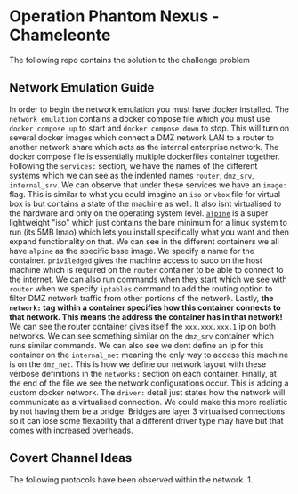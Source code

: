 # Operation Phantom Nexus - Chameleonte

The following repo contains the solution to the challenge problem  


## Network Emulation Guide

In order to begin the network emulation you must have docker installed. The `network_emulation` contains a docker compose file which you must use `docker compose up` to start and `docker compose down` to stop. This will turn on several docker images which connect a DMZ network LAN to a router to another network share which acts as the internal enterprise network. 
The docker compose file is essentially multiple dockerfiles container together. Following the `services:` section, we have the names of the different systems which we can see as the indented names `router`, `dmz_srv`, `internal_srv`. We can observe that under these services we have an `image:` flag. This is similar to what you could imagine an `iso` or `vbox` file for virtual box is but contains a state of the machine as well. It also isnt virtualised to the hardware and only on the operating system level. [`alpine`](https://hub.docker.com/_/alpine) is a super lightweight "iso" which just contains the bare minimum for a linux system to run (its 5MB lmao) which lets you install specifically what you want and then expand functionality on that. We can see in the different containers we all have `alpine` as the specific base image. We specify a name for the container. `priviledged` gives the machine access to sudo on the host machine which is required on the `router` container to be able to connect to the internet. We can also run commands when they start which we see with `router` when we specify `iptables` command to add the routing option to filter DMZ network traffic from other portions of the network. Lastly, **the `network:` tag within a container specifies how this container connects to that network. This means the address the container has in that network!** We can see the router container gives itself the `xxx.xxx.xxx.1` ip on both networks. 
We can see something similar on the `dmz_srv` container which runs similar commands. We can also see we dont define an ip for this container on the `internal_net` meaning the only way to access this machine is on the `dmz_net`. This is how we define our network layout with these verbose definitions in the `networks:` section on each container.
Finally, at the end of the file we see the network configurations occur. This is adding a custom docker network. The `driver:` detail just states how the network will communicate as a virtualised connection. We could make this more realistic by not having them be a bridge. Bridges are layer 3 virtualised connections so it can lose some flexability that a different driver type may have but that comes with increased overheads. 


## Covert Channel Ideas

The following protocols have been observed within the network.
1.  
